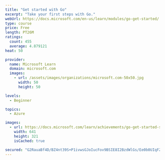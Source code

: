 ```yaml
---
title: "Get started with Go"
excerpt: "Take your first steps with Go."
webUrl: https://docs.microsoft.com/en-us/learn/modules/go-get-started/
type: course
price: Free
length: PT26M
ratings:
  count: 455
  average: 4.879121
heat: 50

provider:
  name: Microsoft Learn
  domain: microsoft.com
  images:
    - url: /assets/images/organizations/microsoft.com-50x50.jpg
      width: 50
      height: 50

levels:
  - Beginner

topics:
  - Azure

images:
  - url: https://docs.microsoft.com/learn/achievements/go-get-started-social.png
    width: 641
    height: 321
    isCached: true

secured: "G2RauaBf4D/BZ4nt39S+P1ivwsGJoIucFov9BSIE8I2BzdWlGs/Ee0b0UIqFZD3+Uy3U/b4rR2j5Nfwjpb3JZ+/6JHH1DNuYajcc6ghjTLWJwmIyzFWuaMNdZM6PG5JsLGP0kT7YD/nmD9Apctm+09fA31hfJiC0Ml8e6kw6TOxpN9We5CnRQbcqyUaCuOFTnwZvrNzAu2dmDFxf+AEDxFfYW8Sz3ehmG8suxO1YI8/9mVLtLpG2ltPa+VNjzgCio+ilhsT7NqZSZo5LzxaRsrevrZRTBaPPGJ0qaypAcJZAGxaFj1F2GxSLhoMo2y267KvH+gLrDNtyZCxVGk6yd1yh3PihpThH2ooLto3rQCAnde0DPVN8YtHPkvUnUH7DkULcyd8wvtJ/ESqBC+oiXhSGAQp5nIjrWSVlneS4d2g=;P4x/W9q7tLdTt6VnZMCBOg=="
---
```


